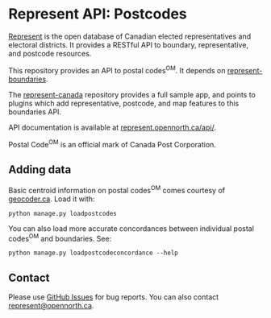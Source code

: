 # Represent API: Postcodes

[Represent](http://represent.opennorth.ca) is the open database of Canadian elected representatives and electoral districts. It provides a RESTful API to boundary, representative, and postcode resources.

This repository provides an API to postal codes<sup>OM</sup>. It depends on [represent-boundaries](http://github.com/rhymeswithcycle/represent-boundaries).

The [represent-canada](http://github.com/opennorth/represent-canada) repository provides a full sample app, and points to plugins which add representative, postcode, and map features to this boundaries API.

API documentation is available at [represent.opennorth.ca/api/](http://represent.opennorth.ca/api/#postcode).

Postal Code<sup>OM</sup> is an official mark of Canada Post Corporation.

## Adding data

Basic centroid information on postal codes<sup>OM</sup> comes courtesy of [geocoder.ca](http://geocoder.ca/?freedata=1). Load it with:

    python manage.py loadpostcodes

You can also load more accurate concordances between individual postal codes<sup>OM</sup> and boundaries. See:

    python manage.py loadpostcodeconcordance --help

## Contact

Please use [GitHub Issues](http://github.com/opennorth/represent-canada/issues) for bug reports. You can also contact [represent@opennorth.ca](mailto:represent@opennorth.ca).
